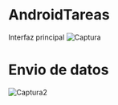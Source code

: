 # AndroidTareas

Interfaz principal
![Captura](https://user-images.githubusercontent.com/69706207/144100105-4b258b2f-0484-4ad2-aa72-c3f37bcacfe8.PNG)
# Envio de datos
![Captura2](https://user-images.githubusercontent.com/69706207/144100208-b18f488c-311f-49e0-a6eb-6426edd89b1f.PNG)
